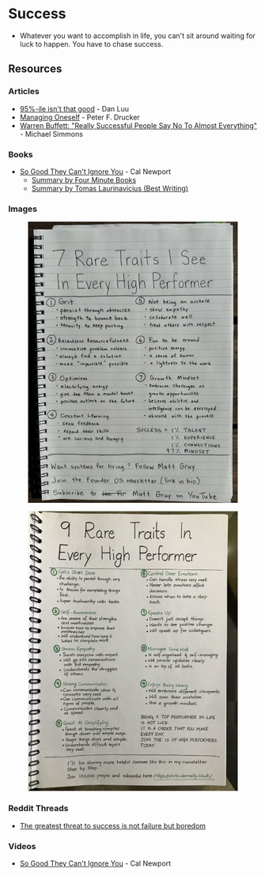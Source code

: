 # Success

* Whatever you want to accomplish in life, you can't sit around waiting for luck to happen. You have to chase success.

## Resources

### Articles

* [95%-ile isn't that good](https://danluu.com/p95-skill/) - Dan Luu
* [Managing Oneself](https://www.csub.edu/\~ecarter2/CSUB.MKTG%20490%20F10/DRUCKER%20HBR%20Managing%20Oneself.pdf) - Peter F. Drucker
* [Warren Buffett: "Really Successful People Say No To Almost Everything"](https://medium.com/accelerated-intelligence/warren-buffett-really-successful-people-say-no-to-almost-everything-ab78832ffebc) - Michael Simmons

### Books

* [So Good They Can't Ignore You](https://www.calnewport.com/books/so-good/) - Cal Newport
  * [Summary by Four Minute Books](https://fourminutebooks.com/so-good-they-cant-ignore-you-summary/)
  * [Summary by Tomas Laurinavicius (Best Writing)](https://bestwriting.com/book-notes/so-good-they-cant-ignore-you)

### Images



<figure><img src="../.gitbook/assets/7 Rare Traits I See In Every High Performer.jpg" alt=""><figcaption></figcaption></figure>

<figure><img src="../.gitbook/assets/9 Rare Traits In Eery High Performer.jpg" alt=""><figcaption></figcaption></figure>

### Reddit Threads

* [The greatest threat to success is not failure but boredom](https://www.reddit.com/r/productivity/comments/15jt02z/the\_greatest\_threat\_to\_success\_is\_not\_failure\_but/)

### Videos

* [So Good They Can't Ignore You](https://www.youtube.com/watch?v=qwOdU02SE0w) - Cal Newport
